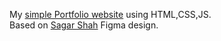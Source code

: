 My [simple Portfolio website](https://meisru.github.io/Portfolio-html-css-js) using HTML,CSS,JS.\
Based on [Sagar Shah](https://www.figma.com/@shahsagarm) Figma design.
